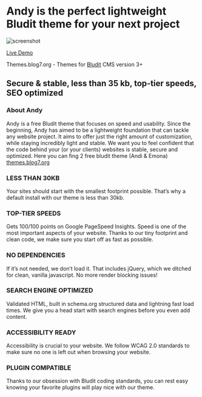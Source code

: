 ﻿# Andy is the perfect **lightweight** Bludit theme for your next project
![screenshot](https://themes.blog7.org/img/mobile-view-andy-theme.jpg
 "Andy")
 
[Live Demo](https://themes.blog7.org/andy/)

Themes.blog7.org - Themes for [Bludit](https://themes.bludit.com/) CMS version 3+


## Secure & stable, less than 35 kb, top-tier speeds, SEO optimized

### **About Andy**

Andy is a free Bludit theme that focuses on speed and usability. Since the beginning, Andy has aimed to be a lightweight foundation that can tackle any website project. It aims to offer just the right amount of customization, while staying incredibly light and stable.
We want you to feel confident that the code behind your (or your clients) websites is stable, secure and optimized. Here you can fing 2 free bludit theme (Andi & Emona) [themes.blog7.org](https://themes.blog7.org/)

### LESS THAN 30KB
Your sites should start with the smallest footprint possible. That’s why a default install with our theme is less than 30kb.

### TOP-TIER SPEEDS
Gets 100/100 points on Google PageSpeed Insights. Speed is one of the most important aspects of your website. Thanks to our tiny footprint and clean code, we make sure you start off as fast as possible.

### NO DEPENDENCIES
If it’s not needed, we don’t load it. That includes jQuery, which we ditched for clean, vanilla javascript. No more render blocking issues!

### SEARCH ENGINE OPTIMIZED
Validated HTML, built in schema.org structured data and lightning fast load times. We give you a head start with search engines before you even add content.

### ACCESSIBILITY READY
Accessibility is crucial to your website. We follow WCAG 2.0 standards to make sure no one is left out when browsing your website.

### PLUGIN COMPATIBLE
Thanks to our obsession with Bludit coding standards, you can rest easy knowing your favorite plugins will play nice with our theme.
